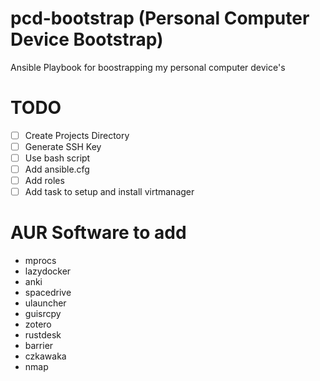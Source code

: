 # pcd-bootstrap (Personal Computer Device Bootstrap)
Ansible Playbook for boostrapping my personal computer device's


# TODO
- [ ] Create Projects Directory
- [ ] Generate SSH Key
- [ ] Use bash script
- [ ] Add ansible.cfg
- [ ] Add roles
- [ ] Add task to setup and install virtmanager

# AUR Software to add
- mprocs
- lazydocker
- anki
- spacedrive
- ulauncher
- guisrcpy
- zotero
- rustdesk
- barrier
- czkawaka
- nmap
